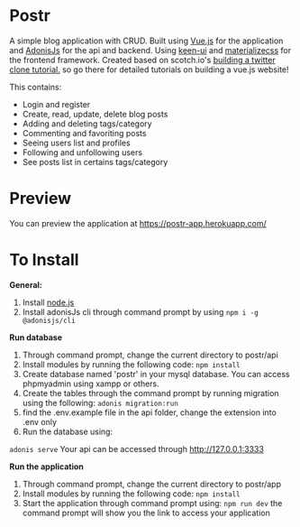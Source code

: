 
# Postr

A simple blog application with CRUD. Built using [Vue.js](https://vuejs.org/) for the application and [AdonisJs](https://adonisjs.com/) for the api and backend. Using [keen-ui](https://josephuspaye.github.io/Keen-UI) and [materializecss](https://materializecss.com) for the frontend framework. Created based on scotch.io's [building a twitter clone tutorial.](https://scotch.io/courses/build-a-twitter-clone-with-adonis-and-vue) so go there for detailed tutorials on building a vue.js website!

This contains:
- Login and register
 - Create, read, update, delete blog posts
 - Adding and deleting tags/category
 - Commenting and favoriting posts
 - Seeing users list and profiles
 - Following and unfollowing users
 - See posts list in certains tags/category

# Preview
You can preview the application at https://postr-app.herokuapp.com/

# To Install
**General:**
 1. Install [node.js](https://nodejs.org/en/)
 2. Install adonisJs cli through command prompt by using 
 ````npm i -g @adonisjs/cli````

**Run database**

 1. Through command prompt, change the current directory to postr/api
 2. Install modules by running the following code:
 ````npm install````
 3. Create database named 'postr' in your mysql database. You can access phpmyadmin using xampp or others.
 4. Create the tables through the command prompt by running migration using the following:
````adonis migration:run````
5. find the .env.example file in the api folder, change the extension into .env only
5. Run the database using:

````adonis serve````
Your api can be accessed through http://127.0.0.1:3333

**Run  the application**
 1. Through command prompt, change the current directory to postr/app
 2. Install modules by running the following code:
 ````npm install````
 3. Start the application through command prompt using:
 ````npm run dev````
 the command prompt will show you the link to access your application
